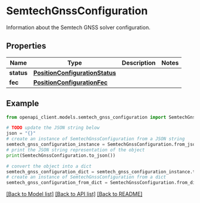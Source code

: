 # SemtechGnssConfiguration

Information about the Semtech GNSS solver configuration.

## Properties

Name | Type | Description | Notes
------------ | ------------- | ------------- | -------------
**status** | [**PositionConfigurationStatus**](PositionConfigurationStatus.md) |  | 
**fec** | [**PositionConfigurationFec**](PositionConfigurationFec.md) |  | 

## Example

```python
from openapi_client.models.semtech_gnss_configuration import SemtechGnssConfiguration

# TODO update the JSON string below
json = "{}"
# create an instance of SemtechGnssConfiguration from a JSON string
semtech_gnss_configuration_instance = SemtechGnssConfiguration.from_json(json)
# print the JSON string representation of the object
print(SemtechGnssConfiguration.to_json())

# convert the object into a dict
semtech_gnss_configuration_dict = semtech_gnss_configuration_instance.to_dict()
# create an instance of SemtechGnssConfiguration from a dict
semtech_gnss_configuration_from_dict = SemtechGnssConfiguration.from_dict(semtech_gnss_configuration_dict)
```
[[Back to Model list]](../README.md#documentation-for-models) [[Back to API list]](../README.md#documentation-for-api-endpoints) [[Back to README]](../README.md)


